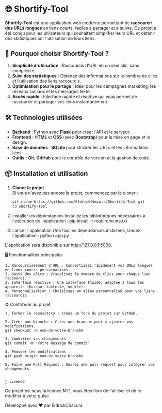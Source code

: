 # 🌐 **Shortify-Tool**

**Shortify-Tool** est une application web moderne permettant de **raccourcir des URLs longues** en liens courts, faciles à partager et à suivre. Ce projet a été conçu pour les utilisateurs qui souhaitent simplifier leurs URL et obtenir des statistiques sur l'utilisation de leurs liens.

## 🚀 **Pourquoi choisir Shortify-Tool ?**
1. **Simplicité d'utilisation** : Raccourcis d'URL en un seul clic, sans complexité.
2. **Suivi des statistiques** : Obtenez des informations sur le nombre de clics et l’utilisation des liens raccourcis.
3. **Optimisation pour le partage** : Idéal pour les campagnes marketing, les réseaux sociaux et les messages texte.
4. **Accès rapide** : Interface rapide et réactive qui vous permet de raccourcir et partager vos liens instantanément.

## 🛠 **Technologies utilisées**
- **Backend** : Python avec **Flask** pour créer l'API et le serveur.
- **Frontend** : **HTML** et **CSS** (avec **Bootstrap**) pour la mise en page et le design.
- **Base de données** : **SQLite** pour stocker les URLs et les informations liées.
- **Outils** : **Git**, **GitHub** pour le contrôle de version et la gestion de code.

## 📦 **Installation et utilisation**
1. **Cloner le projet**  
   Si vous n'avez pas encore le projet, commencez par le cloner :
   ```bash
   git clone https://github.com/EldrickObscura/Shortify-Tool.git
   cd Shortify-Tool
   
2. Installer les dépendances
Installez les bibliothèques nécessaires à l'exécution de l'application :
pip install -r requirements.txt

3. Lancer l'application
Une fois les dépendances installées, lancez l'application :
python app.py

L'application sera disponible sur http://127.0.0.1:5000.

🖥 Fonctionnalités principales

    1. Raccourcissement d'URL : Convertissez rapidement vos URLs longues en liens courts personnalisés.
    2. Suivi des clics : Visualisez le nombre de clics pour chaque lien raccourci.
    3. Interface réactive : Une interface fluide, adaptée à tous les appareils (bureau, tablette, mobile).
    4. Personnalisation : Choisissez un alias personnalisé pour vos liens raccourcis.

⚙️ Contribuer au projet

    1. Forker le repository : Créez un fork du projet sur GitHub.
    
    2. Créer une branche : Créez une branche pour y ajouter vos modifications.
    git checkout -b nom-de-votre-branche

    3. Committer vos changements :
    git commit -m "Votre message de commit"

    4. Pousser les modifications :
    git push origin nom-de-votre-branche

    5. Faire une Pull Request : Ouvrez une pull request pour intégrer vos changements.


    📄 Licence

Ce projet est sous la licence MIT, vous êtes libre de l'utiliser et de le modifier à votre guise.

Développé avec ❤️ par EldrickObscura




    

